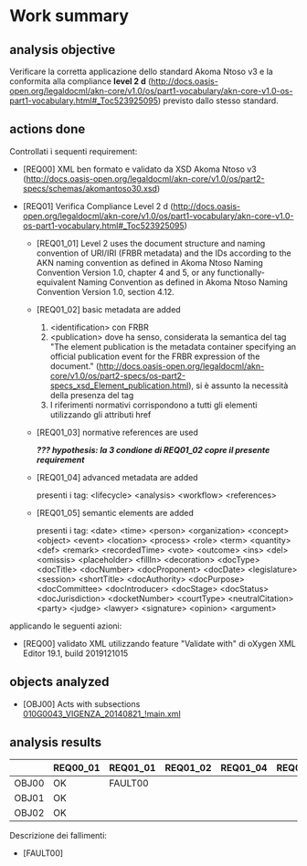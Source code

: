 # Work summary

## analysis objective

Verificare la corretta applicazione dello standard Akoma Ntoso v3 e la conformita alla compliance **level 2 d** (http://docs.oasis-open.org/legaldocml/akn-core/v1.0/os/part1-vocabulary/akn-core-v1.0-os-part1-vocabulary.html#_Toc523925095) previsto dallo stesso standard.

## actions done

Controllati i sequenti requirement:

- [REQ00] XML ben formato e validato da XSD Akoma Ntoso v3 (http://docs.oasis-open.org/legaldocml/akn-core/v1.0/os/part2-specs/schemas/akomantoso30.xsd)

- [REQ01] Verifica Compliance Level 2 d (http://docs.oasis-open.org/legaldocml/akn-core/v1.0/os/part1-vocabulary/akn-core-v1.0-os-part1-vocabulary.html#_Toc523925095)

    - [REQ01_01] Level 2 uses the document structure and naming convention of URI/IRI (FRBR metadata) and the IDs according to the AKN naming convention as defined in Akoma Ntoso Naming Convention Version 1.0, chapter 4 and 5, or any functionally-equivalent Naming Convention as defined in Akoma Ntoso Naming Convention Version 1.0, section 4.12.

    - [REQ01_02] basic metadata are added

        1. \<identification> con FRBR
        2. \<publication> dove ha senso, considerata la semantica del tag "The element publication is the metadata container specifying an official publication event for the FRBR expression of the document." (http://docs.oasis-open.org/legaldocml/akn-core/v1.0/os/part2-specs/os-part2-specs_xsd_Element_publication.html), si è assunto la necessità della presenza del tag
        3. I riferimenti normativi corrispondono a tutti gli elementi utilizzando gli attributi href

    - [REQ01_03] normative references are used

        ***??? hypothesis: la 3 condione di REQ01_02 copre il presente requirement***

    - [REQ01_04] advanced metadata are added

        presenti i tag: \<lifecycle> \<analysis> \<workflow> \<references>

    - [REQ01_05] semantic elements are added

        presenti i tag: 
        \<date> \<time> \<person> \<organization> \<concept> \<object> \<event> \<location> \<process> \<role> \<term> \<quantity> \<def> \<remark> \<recordedTime> \<vote> \<outcome> \<ins> \<del> \<omissis> \<placeholder> \<fillIn> \<decoration> \<docType> \<docTitle> \<docNumber> \<docProponent> \<docDate> \<legislature> \<session> \<shortTitle> \<docAuthority> \<docPurpose> \<docCommittee> \<docIntroducer> \<docStage> \<docStatus> \<docJurisdiction> \<docketNumber> \<courtType> \<neutralCitation> \<party> \<judge> \<lawyer> \<signature> \<opinion> \<argument>


applicando le seguenti azioni:

- [REQ00] validato XML utilizzando feature "Validate with" di oXygen XML Editor 19.1, build 2019121015

## objects analyzed

- [OBJ00] Acts with subsections [010G0043_VIGENZA_20140821_!main.xml](https://raw.githubusercontent.com/vintra73/AnalysisAkomaNtoso/main/Analysis%20of%20IPZS%20examples/Normattiva/Acts%20with%20subsections/010G0043_VIGENZA_20140821_!main.xml) 

## analysis results

|       | REQ00_01 | REQ01_01 | REQ01_02 | REQ01_04 | REQ01_05 |
|-------|----------|----------|----------|----------|----------|
| OBJ00 | OK       | FAULT00  |          |          |          |
| OBJ01 | OK       |          |          |          |          |
| OBJ02 | OK       |          |          |          |          |

Descrizione dei fallimenti:

- [FAULT00]
